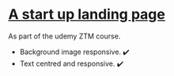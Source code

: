 <h1> <ins> A start up landing page</ins></h1>

<p> As part of the udemy ZTM course. </p>

<ul>
  <li> Background image responsive. ✔️</li>
  <li> Text centred and responsive. ✔️</li>
</ul>
